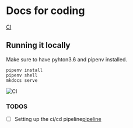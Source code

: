 # Docs for coding
[CI](https://github.com/tristankrass/docs.tristan.ee/workflows/CI/badge.svg)

## Running it locally
Make sure to have pyhton3.6 and pipenv installed.
```
pipenv install
pipenv shell
mkdocs serve 
```


![CI](https://github.com/tristankrass/docs.tristan.ee/workflows/CI/badge.svg)

### TODOS

- [ ] Setting up the ci/cd pipeline[pipeline](https://github.com/peaceiris/actions-gh-pages)
